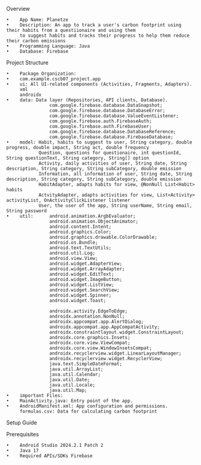 Overview

    •    App Name: Planetze
    •    Description: An app to track a user's carbon footprint using their habits from a questiionaire and using them
         to suggest habits and tracks their progress to help them reduce their carbon emissions
    •    Programming Language: Java
    •    Database: Firebase

Project Structure

    •    Package Organization:
    •    com.example.cscb07_project.app
    •    ui: All UI-related components (Activities, Fragments, Adapters).
         xml
         androidx
    •    data: Data layer (Repositories, API clients, Database).
                    com.google.firebase.database.DataSnapshot;
                    com.google.firebase.database.DatabaseError;
                    com.google.firebase.database.ValueEventListener;
                    com.google.firebase.auth.FirebaseAuth;
                    com.google.firebase.auth.FirebaseUser;
                    com.google.firebase.database.DatabaseReference;
                    com.google.firebase.database.FirebaseDatabase;
    •    model: Habit, habits to suggest to user, String category, double progress, double impact, String act, double frequency
                Question, questions for questionaire, int questionId, String questionText, String category, String[] option
                Activity, daily activities of user, String date, String description, String category, String subCategory, double emission
                Information, all information of user, String date, String description, String category, String subCategory, double emission
                HabitAdapter, adapts habits for view, @NonNull List<Habit> habits
                ActvityAdapter, adapts activities for view, List<Activity> activityList, OnActivityClickListener listener
                User, the user of the app, String userName, String email, String password
    •    util:      android.animation.ArgbEvaluator;
                    android.animation.ObjectAnimator;
                    android.content.Intent;
                    android.graphics.Color;
                    android.graphics.drawable.ColorDrawable;
                    android.os.Bundle;
                    android.text.TextUtils;
                    android.util.Log;
                    android.view.View;
                    android.widget.AdapterView;
                    android.widget.ArrayAdapter;
                    android.widget.EditText;
                    android.widget.ImageButton;
                    android.widget.ListView;
                    android.widget.SearchView;
                    android.widget.Spinner;
                    android.widget.Toast;

                    androidx.activity.EdgeToEdge;
                    androidx.annotation.NonNull;
                    androidx.appcompat.app.AlertDialog;
                    androidx.appcompat.app.AppCompatActivity;
                    androidx.constraintlayout.widget.ConstraintLayout;
                    androidx.core.graphics.Insets;
                    androidx.core.view.ViewCompat;
                    androidx.core.view.WindowInsetsCompat;
                    androidx.recyclerview.widget.LinearLayoutManager;
                    androidx.recyclerview.widget.RecyclerView;
                    java.text.SimpleDateFormat;
                    java.util.ArrayList;
                    java.util.Calendar;
                    java.util.Date;
                    java.util.Locale;
                    java.util.Map;
    •    important Files:
    •    MainActivity.java: Entry point of the app.
    •    AndroidManifest.xml: App configuration and permissions.
         formulas.csv: Data for calculating carbon footprint

Setup Guide

Prerequisites

    •    Android Studio 2024.2.1 Patch 2
    •    Java 17
    •    Required APIs/SDKs Firebase
